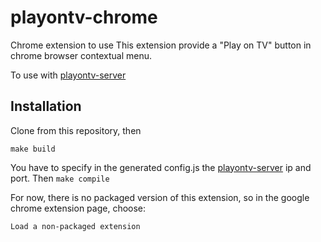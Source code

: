 playontv-chrome
=========

Chrome extension to use
This extension provide a "Play on TV" button in chrome browser contextual menu.

To use with [playontv-server](https://github.com/mpipet/playontv-server)

Installation
------------

Clone from this repository, then

`make build`

You have to specify in the generated config.js the [playontv-server](https://github.com/mpipet/playontv-server) ip and port.
Then `make compile`

For now, there is no packaged version of this extension, so in the google chrome extension page, choose:

`Load a non-packaged extension`
